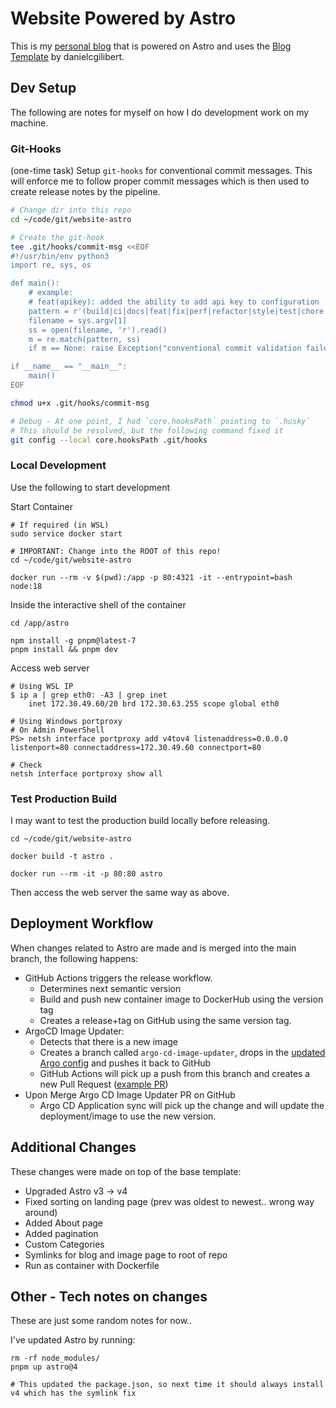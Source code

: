 # Website Powered by Astro
This is my [personal blog](https://lexdsolutions.com) that is powered on Astro and uses the [Blog Template](https://github.com/danielcgilibert/blog-template) by danielcgilibert.

## Dev Setup
The following are notes for myself on how I do development work on my machine.

### Git-Hooks
(one-time task) Setup `git-hooks` for conventional commit messages.
This will enforce me to follow proper commit messages which is then used to create release notes by the pipeline.
```bash
# Change dir into this repo
cd ~/code/git/website-astro

# Create the git-hook
tee .git/hooks/commit-msg <<EOF
#!/usr/bin/env python3
import re, sys, os

def main():
	# example:
	# feat(apikey): added the ability to add api key to configuration
	pattern = r'(build|ci|docs|feat|fix|perf|refactor|style|test|chore|revert)(\([\w\-]+\))?:\s.*'
	filename = sys.argv[1]
	ss = open(filename, 'r').read()
	m = re.match(pattern, ss)
	if m == None: raise Exception("conventional commit validation failed")

if __name__ == "__main__":
	main()
EOF

chmod u+x .git/hooks/commit-msg

# Debug - At one point, I had `core.hooksPath` pointing to `.husky`
# This should be resolved, but the following command fixed it
git config --local core.hooksPath .git/hooks
```

### Local Development
Use the following to start development

Start Container
```shell
# If required (in WSL)
sudo service docker start

# IMPORTANT: Change into the ROOT of this repo!
cd ~/code/git/website-astro

docker run --rm -v $(pwd):/app -p 80:4321 -it --entrypoint=bash node:18
```

Inside the interactive shell of the container
```shell
cd /app/astro

npm install -g pnpm@latest-7
pnpm install && pnpm dev
```

Access web server
```shell
# Using WSL IP
$ ip a | grep eth0: -A3 | grep inet
    inet 172.30.49.60/20 brd 172.30.63.255 scope global eth0

# Using Windows portproxy
# On Admin PowerShell
PS> netsh interface portproxy add v4tov4 listenaddress=0.0.0.0 listenport=80 connectaddress=172.30.49.60 connectport=80

# Check
netsh interface portproxy show all
```

### Test Production Build
I may want to test the production build locally before releasing.
```shell
cd ~/code/git/website-astro

docker build -t astro .

docker run --rm -it -p 80:80 astro
```
Then access the web server the same way as above.

## Deployment Workflow
When changes related to Astro are made and is merged into the main branch, the following happens:
- GitHub Actions triggers the release workflow.
	- Determines next semantic version
	- Build and push new container image to DockerHub using the version tag
	- Creates a release+tag on GitHub using the same version tag.
- ArgoCD Image Updater:
	- Detects that there is a new image
	- Creates a branch called `argo-cd-image-updater`, drops in the [updated Argo config](https://github.com/88lexd/website-astro/blob/main/infra/website-chart/.argocd-source-website-astro.yaml) and pushes it back to GitHub
	- GitHub Actions will pick up a push from this branch and creates a new Pull Request ([example PR](https://github.com/88lexd/website-astro/pull/26/files))
- Upon Merge Argo CD Image Updater PR on GitHub
	- Argo CD Application sync will pick up the change and will update the deployment/image to use the new version.


## Additional Changes
These changes were made on top of the base template:
- Upgraded Astro v3 -> v4
- Fixed sorting on landing page (prev was oldest to newest.. wrong way around)
- Added About page
- Added pagination
- Custom Categories
- Symlinks for blog and image page to root of repo
- Run as container with Dockerfile

## Other - Tech notes on changes
These are just some random notes for now..

I've updated Astro by running:
```
rm -rf node_modules/
pnpm up astro@4

# This updated the package.json, so next time it should always install v4 which has the symlink fix
```